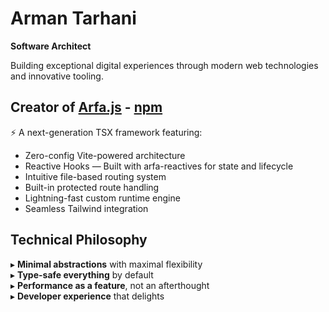 
# Arman Tarhani

**Software Architect**

Building exceptional digital experiences through modern web technologies and innovative tooling.

## Creator of [Arfa.js](https://github.com/wixarm/arfa) - [npm](https://www.npmjs.com/package/create-arfa)
⚡ A next-generation TSX framework featuring:
- Zero-config Vite-powered architecture
- Reactive Hooks — Built with arfa-reactives for state and lifecycle
- Intuitive file-based routing system
- Built-in protected route handling
- Lightning-fast custom runtime engine
- Seamless Tailwind integration

## Technical Philosophy
▸ **Minimal abstractions** with maximal flexibility  
▸ **Type-safe everything** by default  
▸ **Performance as a feature**, not an afterthought  
▸ **Developer experience** that delights  
